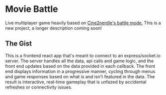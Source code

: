 # Movie Battle

Live multiplayer game heavily based on [Cine2nerdle's battle mode.](https://www.cinenerdle2.app/battle)
This is a new project, a longer description coming soon!

## The Gist
This is a frontend react app that's meant to connect to an express/socket.io server. 
The server handles all the data, api calls and game logic, and the front end updates based on the data provided in each callback.
The front end displays information in a progressive manner, cycling through menus and game responses based on what is and isn't featured in the data.
The result is interactive, real-time gameplay that is unfazed by accidental refreshes or connectivity issues.
